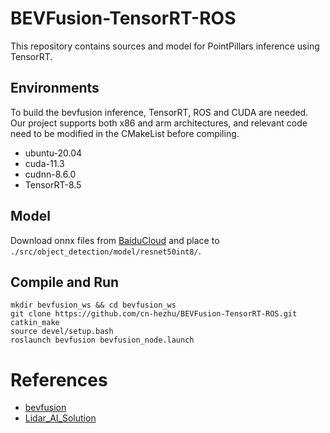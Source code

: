 # BEVFusion-TensorRT-ROS
This repository contains sources and model for PointPillars inference using TensorRT.

## Environments
To build the bevfusion inference, TensorRT, ROS and CUDA are needed. Our project supports both x86 and arm architectures, and relevant code need to be modified in the CMakeList before compiling.
 - ubuntu-20.04
 - cuda-11.3
 - cudnn-8.6.0
 - TensorRT-8.5

## Model

Download onnx files from [BaiduCloud](https://pan.baidu.com/s/1eUE_nTY3cMbcJBLVpPPErA?pwd=2580) and place to ```./src/object_detection/model/resnet50int8/```.

## Compile and Run
```
mkdir bevfusion_ws && cd bevfusion_ws
git clone https://github.com/cn-hezhu/BEVFusion-TensorRT-ROS.git
catkin_make
source devel/setup.bash
roslaunch bevfusion bevfusion_node.launch

```

# References

+ [bevfusion](https://github.com/mit-han-lab/bevfusion)
+ [Lidar_AI_Solution](https://github.com/NVIDIA-AI-IOT/Lidar_AI_Solution)
